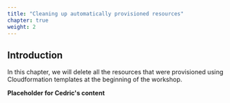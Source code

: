 ```yaml
---
title: "Cleaning up automatically provisioned resources"
chapter: true
weight: 2 
---
```

## Introduction

In this chapter, we will delete all the resources that were provisioned using Cloudformation templates at the beginning of the workshop.

**Placeholder for Cedric's content**
